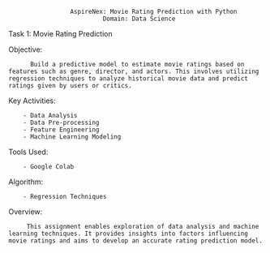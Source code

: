                      AspireNex: Movie Rating Prediction with Python
                              Domain: Data Science
                              
Task 1: Movie Rating Prediction

Objective:

          Build a predictive model to estimate movie ratings based on features such as genre, director, and actors. This involves utilizing regression techniques to analyze historical movie data and predict ratings given by users or critics.

Key Activities:

        - Data Analysis
        - Data Pre-processing
        - Feature Engineering
        - Machine Learning Modeling

Tools Used:
        
        - Google Colab

Algorithm:
 
        - Regression Techniques

Overview:

         This assignment enables exploration of data analysis and machine learning techniques. It provides insights into factors influencing movie ratings and aims to develop an accurate rating prediction model.
